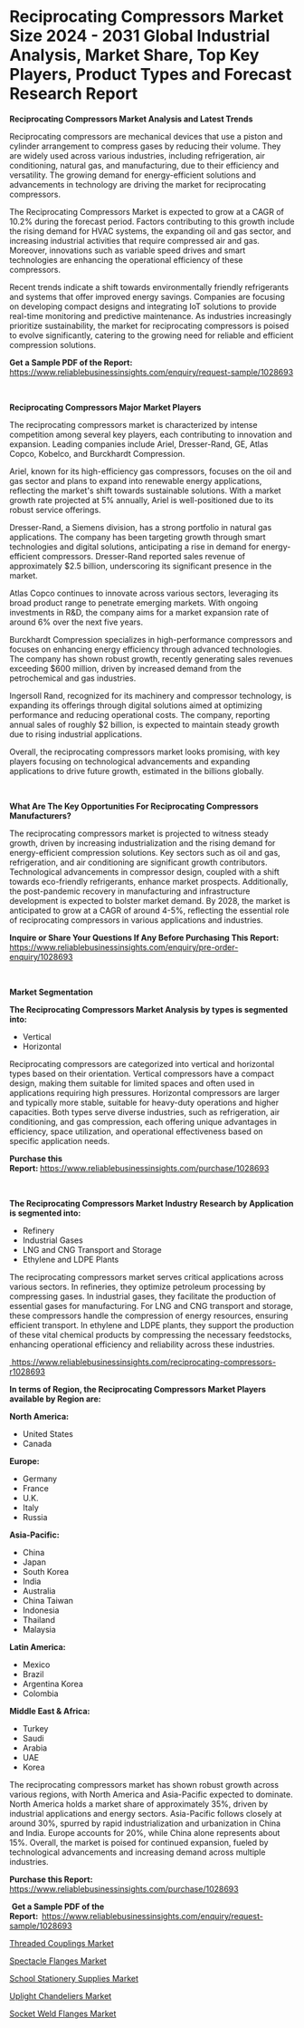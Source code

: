 <p><h1>Reciprocating Compressors Market Size 2024 - 2031 Global Industrial Analysis, Market Share, Top Key Players, Product Types and Forecast Research Report</h1></p><p><strong>Reciprocating Compressors Market Analysis and Latest Trends</strong></p>
<p><p>Reciprocating compressors are mechanical devices that use a piston and cylinder arrangement to compress gases by reducing their volume. They are widely used across various industries, including refrigeration, air conditioning, natural gas, and manufacturing, due to their efficiency and versatility. The growing demand for energy-efficient solutions and advancements in technology are driving the market for reciprocating compressors.</p><p>The Reciprocating Compressors Market is expected to grow at a CAGR of 10.2% during the forecast period. Factors contributing to this growth include the rising demand for HVAC systems, the expanding oil and gas sector, and increasing industrial activities that require compressed air and gas. Moreover, innovations such as variable speed drives and smart technologies are enhancing the operational efficiency of these compressors.</p><p>Recent trends indicate a shift towards environmentally friendly refrigerants and systems that offer improved energy savings. Companies are focusing on developing compact designs and integrating IoT solutions to provide real-time monitoring and predictive maintenance. As industries increasingly prioritize sustainability, the market for reciprocating compressors is poised to evolve significantly, catering to the growing need for reliable and efficient compression solutions.</p></p>
<p><strong>Get a Sample PDF of the Report:&nbsp;</strong> <a href="https://www.reliablebusinessinsights.com/enquiry/request-sample/1028693?utm_campaign=1119&utm_medium=2&utm_source=Github&utm_content=ia&utm_term=03122024&utm_id=reciprocating-compressors">https://www.reliablebusinessinsights.com/enquiry/request-sample/1028693</a></p>
<p>&nbsp;</p>
<p><strong>Reciprocating Compressors Major Market Players</strong></p>
<p><p>The reciprocating compressors market is characterized by intense competition among several key players, each contributing to innovation and expansion. Leading companies include Ariel, Dresser-Rand, GE, Atlas Copco, Kobelco, and Burckhardt Compression.</p><p>Ariel, known for its high-efficiency gas compressors, focuses on the oil and gas sector and plans to expand into renewable energy applications, reflecting the market's shift towards sustainable solutions. With a market growth rate projected at 5% annually, Ariel is well-positioned due to its robust service offerings.</p><p>Dresser-Rand, a Siemens division, has a strong portfolio in natural gas applications. The company has been targeting growth through smart technologies and digital solutions, anticipating a rise in demand for energy-efficient compressors. Dresser-Rand reported sales revenue of approximately $2.5 billion, underscoring its significant presence in the market.</p><p>Atlas Copco continues to innovate across various sectors, leveraging its broad product range to penetrate emerging markets. With ongoing investments in R&D, the company aims for a market expansion rate of around 6% over the next five years.</p><p>Burckhardt Compression specializes in high-performance compressors and focuses on enhancing energy efficiency through advanced technologies. The company has shown robust growth, recently generating sales revenues exceeding $600 million, driven by increased demand from the petrochemical and gas industries.</p><p>Ingersoll Rand, recognized for its machinery and compressor technology, is expanding its offerings through digital solutions aimed at optimizing performance and reducing operational costs. The company, reporting annual sales of roughly $2 billion, is expected to maintain steady growth due to rising industrial applications.</p><p>Overall, the reciprocating compressors market looks promising, with key players focusing on technological advancements and expanding applications to drive future growth, estimated in the billions globally.</p></p>
<p>&nbsp;</p>
<p><strong>What Are The Key Opportunities For Reciprocating Compressors Manufacturers?</strong></p>
<p><p>The reciprocating compressors market is projected to witness steady growth, driven by increasing industrialization and the rising demand for energy-efficient compression solutions. Key sectors such as oil and gas, refrigeration, and air conditioning are significant growth contributors. Technological advancements in compressor design, coupled with a shift towards eco-friendly refrigerants, enhance market prospects. Additionally, the post-pandemic recovery in manufacturing and infrastructure development is expected to bolster market demand. By 2028, the market is anticipated to grow at a CAGR of around 4-5%, reflecting the essential role of reciprocating compressors in various applications and industries.</p></p>
<p><strong>Inquire or Share Your Questions If Any Before Purchasing This Report:</strong> <a href="https://www.reliablebusinessinsights.com/enquiry/pre-order-enquiry/1028693?utm_campaign=1119&utm_medium=2&utm_source=Github&utm_content=ia&utm_term=03122024&utm_id=reciprocating-compressors">https://www.reliablebusinessinsights.com/enquiry/pre-order-enquiry/1028693</a></p>
<p>&nbsp;</p>
<p><strong>Market Segmentation</strong></p>
<p><strong>The Reciprocating Compressors Market Analysis by types is segmented into:</strong></p>
<p><ul><li>Vertical</li><li>Horizontal</li></ul></p>
<p><p>Reciprocating compressors are categorized into vertical and horizontal types based on their orientation. Vertical compressors have a compact design, making them suitable for limited spaces and often used in applications requiring high pressures. Horizontal compressors are larger and typically more stable, suitable for heavy-duty operations and higher capacities. Both types serve diverse industries, such as refrigeration, air conditioning, and gas compression, each offering unique advantages in efficiency, space utilization, and operational effectiveness based on specific application needs.</p></p>
<p><strong>Purchase this Report:&nbsp;</strong><a href="https://www.reliablebusinessinsights.com/purchase/1028693?utm_campaign=1119&utm_medium=2&utm_source=Github&utm_content=ia&utm_term=03122024&utm_id=reciprocating-compressors">https://www.reliablebusinessinsights.com/purchase/1028693</a></p>
<p>&nbsp;</p>
<p><strong>The Reciprocating Compressors Market Industry Research by Application is segmented into:</strong></p>
<p><ul><li>Refinery</li><li>Industrial Gases</li><li>LNG and CNG Transport and Storage</li><li>Ethylene and LDPE Plants</li></ul></p>
<p><p>The reciprocating compressors market serves critical applications across various sectors. In refineries, they optimize petroleum processing by compressing gases. In industrial gases, they facilitate the production of essential gases for manufacturing. For LNG and CNG transport and storage, these compressors handle the compression of energy resources, ensuring efficient transport. In ethylene and LDPE plants, they support the production of these vital chemical products by compressing the necessary feedstocks, enhancing operational efficiency and reliability across these industries.</p></p>
<p><a href="https://www.reliablebusinessinsights.com/reciprocating-compressors-r1028693?utm_campaign=1119&utm_medium=2&utm_source=Github&utm_content=ia&utm_term=03122024&utm_id=reciprocating-compressors">&nbsp;https://www.reliablebusinessinsights.com/reciprocating-compressors-r1028693</a></p>
<p><strong>In terms of Region, the Reciprocating Compressors Market Players available by Region are:</strong></p>
<p>
    <p> <strong> North America: </strong>
        <ul>
            <li>United States</li>
            <li>Canada</li>
        </ul>
        </p> 
    <p> <strong> Europe: </strong>
        <ul>
            <li>Germany</li>
            <li>France</li>
            <li>U.K.</li>
            <li>Italy</li>
            <li>Russia</li>
        </ul>
        </p> 
    <p> <strong> Asia-Pacific: </strong>
        <ul>
            <li>China</li>
            <li>Japan</li>
            <li>South Korea</li>
            <li>India</li>
            <li>Australia</li>
            <li>China Taiwan</li>
            <li>Indonesia</li>
            <li>Thailand</li>
            <li>Malaysia</li>
        </ul>
        </p> 
    <p> <strong> Latin America: </strong>
        <ul>
            <li>Mexico</li>
            <li>Brazil</li>
            <li>Argentina Korea</li>
            <li>Colombia</li>
        </ul>
        </p> 
    <p> <strong> Middle East & Africa: </strong>
        <ul>
            <li>Turkey</li>
            <li>Saudi</li>
            <li>Arabia</li>
            <li>UAE</li>
            <li>Korea</li>
        </ul>
    </p>
    </p>
<p><p>The reciprocating compressors market has shown robust growth across various regions, with North America and Asia-Pacific expected to dominate. North America holds a market share of approximately 35%, driven by industrial applications and energy sectors. Asia-Pacific follows closely at around 30%, spurred by rapid industrialization and urbanization in China and India. Europe accounts for 20%, while China alone represents about 15%. Overall, the market is poised for continued expansion, fueled by technological advancements and increasing demand across multiple industries.</p></p>
<p><strong>Purchase this Report: </strong><a href="https://www.reliablebusinessinsights.com/purchase/1028693?utm_campaign=1119&utm_medium=2&utm_source=Github&utm_content=ia&utm_term=03122024&utm_id=reciprocating-compressors">https://www.reliablebusinessinsights.com/purchase/1028693</a></p>
<p>&nbsp;<strong>Get a Sample PDF of the Report:&nbsp;&nbsp;</strong><a href="https://www.reliablebusinessinsights.com/enquiry/request-sample/1028693?utm_campaign=1119&utm_medium=2&utm_source=Github&utm_content=ia&utm_term=03122024&utm_id=reciprocating-compressors">https://www.reliablebusinessinsights.com/enquiry/request-sample/1028693</a></p>
<p><strong></strong></p>
<p><p><a href="https://www.linkedin.com/pulse/threaded-couplings-market-trends-detailed-study-its-segmentation-pzyqf?utm_campaign=1119&utm_medium=2&utm_source=Github&utm_content=ia&utm_term=03122024&utm_id=reciprocating-compressors">Threaded Couplings Market</a></p><p><a href="https://www.linkedin.com/pulse/pulse-spectacle-flanges-rhythms-change-market-resonance-txlhf?utm_campaign=1119&utm_medium=2&utm_source=Github&utm_content=ia&utm_term=03122024&utm_id=reciprocating-compressors">Spectacle Flanges Market</a></p><p><a href="https://issuu.com/reportprime-2/docs/school-stationery-supplies-market-size-2030.pptx?utm_campaign=1119&utm_medium=2&utm_source=Github&utm_content=ia&utm_term=03122024&utm_id=reciprocating-compressors">School Stationery Supplies Market</a></p><p><a href="https://issuu.com/reportprime-2/docs/uplight-chandeliers-market-size-2030.pptx?utm_campaign=1119&utm_medium=2&utm_source=Github&utm_content=ia&utm_term=03122024&utm_id=reciprocating-compressors">Uplight Chandeliers Market</a></p><p><a href="https://www.linkedin.com/pulse/socket-weld-flanges-market-essentials-key-players-demand-drivers-qreif?utm_campaign=1119&utm_medium=2&utm_source=Github&utm_content=ia&utm_term=03122024&utm_id=reciprocating-compressors">Socket Weld Flanges Market</a></p></p>